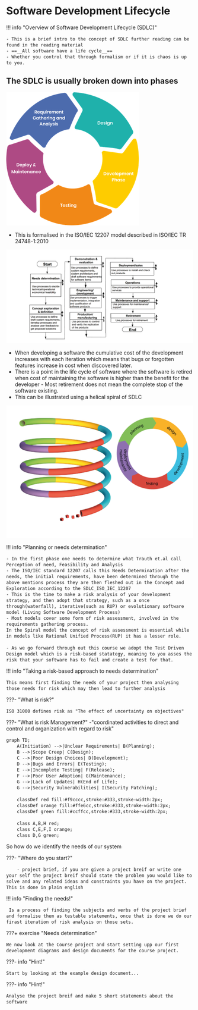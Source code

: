 # Software Development Lifecycle

!!! info "Overview of Software Development Lifecycle (SDLC)"
    
    - This is a brief intro to the concept of SDLC further reading can be found in the reading material
    - ==__All software have a life cycle__==
    - Whether you control that through formalism or if it is chaos is up to you.
    

## The SDLC is usually broken down into phases
    
![Software Development Life Cycle showing the iterative nature of SDLC](../img/development_design/SDLC.png)   

- This is formalised in the ISO/IEC 12207 model described in ISO/IEC TR 24748-1:2010

![ISO/IEC TR 24748-1:2010](../img/development_design/SDLC_ISO_IEC_12207.png)

- When developing a software the cumulative cost of the development increases with each iteration which means that bugs or forgotten features increase in cost when discovered later.
- There is a point in the life cycle of software where the software is retired when cost of maintaining the software is higher than the benefit for the developer - Most retirement does not mean the complete stop of the software existing.
- This can be illustrated using a helical spiral of SDLC

![The helix model of SDLC, concept: Lars Eklund, NBIS/UPPMAX, Uppsala University art: Jonas Söderberg, NBIS/UPPMAX, Uppsala University image is released under CC-BY license](../img/development_design/helix_legend-01.png)

!!! info "Planning or needs determination"
    
    - In the first phase one needs to determine what Trauth et.al call Perception of need, Feasibility and Analysis 
    - The ISO/IEC standard 12207 calls this Needs Determination after the needs, the initial requirements, have been determined through the above mentions process they are then fleshed out in the Concept and Exploration according to the SDLC_ISO_IEC_12207 
    - This is the time to make a risk analysis of your development strategy, and then adopt that strategy, such as a once through(waterfall), iterative(such as RUP) or evolutionary software model (Living Software Development Process) 
    - Most models cover some form of risk assessment, involved in the requirements gathering process. 
    In the Spiral model the concept of risk assessment is essential while in models like Rational Unified Process(RUP) it has a lesser role.

    - As we go forward through out this course we adopt the Test Driven Design model which is a risk-based statategy, meaning to you asses the risk that your software has to fail and create a test for that.

!!! info "Taking a risk-based approach to needs determination"

    This means first finding the needs of your project then analysing those needs for risk which may then lead to further analysis

???- "What is risk?"
    
    ISO 31000 defines risk as "The effect of uncertainty on objectives"

???- "What is risk Management?"
    -"coordinated activities to direct and control and organization with regard to risk"

```mermaid
graph TD;
    A(Initiation) -->|Unclear Requirements| B(Planning);
    B -->|Scope Creep| C(Design);
    C -->|Poor Design Choices| D(Development);
    D -->|Bugs and Errors| E(Testing);
    E -->|Incomplete Testing| F(Release);
    F -->|Poor User Adoption| G(Maintenance);
    G -->|Lack of Updates| H(End of Life);
    G -->|Security Vulnerabilities| I(Security Patching);

    classDef red fill:#f9cccc,stroke:#333,stroke-width:2px;
    classDef orange fill:#ffe6cc,stroke:#333,stroke-width:2px;
    classDef green fill:#ccffcc,stroke:#333,stroke-width:2px;

    class A,B,H red;
    class C,E,F,I orange;
    class D,G green;
```

So how do we identify the needs of our system

???- "Where do you start?"
        
        - project brief, if you are given a project breif or write one your self the project breif should state the problem you would like to solve and any related ideas and constraints you have on the project. This is done in plain english

!!! info "Finding the needs!"

     Is a process of finding the subjects and verbs of the project brief and formalise them as testable statements, once that is done we do our firast iteration of risk analysis on those sets.

???+ exercise "Needs determination"
    
    We now look at the Course project and start setting upp our first development diagrams and design documents for the course project.

???- info "Hint!" 

    Start by looking at the example design document...

???- info "Hint!" 

    Analyse the project breif and make 5 short statements about the software
    

